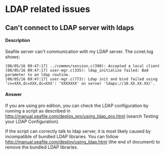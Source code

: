 # LDAP related issues

## Can't connect to LDAP server with ldaps

#### Description

Seafile server can't communication with my LDAP server. The ccnet.log shows:

```
[08/05/16 09:47:17] ../common/session.c(398): Accepted a local client
[08/05/16 09:47:17] user-mgr.c(335): ldap_initialize failed: Bad parameter to an ldap routine.
[08/05/16 09:47:17] user-mgr.c(773): Ldap init and bind failed using ‘cn=XXX,dc=XXX,dc=XXX': ‘XXXXXXX' on server 'ldaps://10.XX.XX.XX/'.
```

#### Answer

If you are using pro edition, you can check the LDAP configuration by running a script as described in  http://manual.seafile.com/deploy_pro/using_ldap_pro.html  (search Testing your LDAP Configuration).

If the script can correctly talk to ldap server, it is most likely caused by incompatible of bundled LDAP libraries. You can follow http://manual.seafile.com/deploy/using_ldap.html (the end of document) to remove the bundled LDAP libraries.
